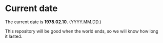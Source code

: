# Current date

The current date is **1978.02.10.** (YYYY.MM.DD.)

This repository will be good when the world ends, so we will know how long it lasted.